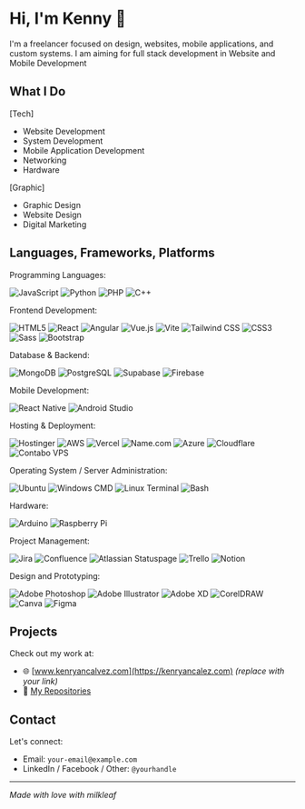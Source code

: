 # Hi, I'm Kenny 👋

I'm a freelancer focused on design, websites, mobile applications, and custom systems. I am aiming for full stack development in Website and Mobile Development

## What I Do

[Tech]
- Website Development
- System Development
- Mobile Application Development
- Networking
- Hardware

[Graphic]
- Graphic Design
- Website Design
- Digital Marketing

## Languages, Frameworks, Platforms

Programming Languages: 

![JavaScript](https://img.shields.io/badge/javascript-%23323330.svg?style=for-the-badge&logo=javascript&logoColor=%23F7DF1E) ![Python](https://img.shields.io/badge/python-3670A0?style=for-the-badge&logo=python&logoColor=ffdd54)  ![PHP](https://img.shields.io/badge/php-%23777BB4.svg?style=for-the-badge&logo=php&logoColor=white)  ![C++](https://img.shields.io/badge/C++-00599C.svg?style=for-the-badge&logo=c%2B%2B&logoColor=white)

Frontend Development:

![HTML5](https://img.shields.io/badge/html5-%23E34F26.svg?style=for-the-badge&logo=html5&logoColor=white) ![React](https://img.shields.io/badge/react-%2361DAFB.svg?style=for-the-badge&logo=react&logoColor=black) ![Angular](https://img.shields.io/badge/angular-%230F0F11.svg?style=for-the-badge&logo=angular&logoColor=white) ![Vue.js](https://img.shields.io/badge/vue.js-%2335495e.svg?style=for-the-badge&logo=vuedotjs&logoColor=%234FC08D) ![Vite](https://img.shields.io/badge/Vite-646CFF.svg?style=for-the-badge&logo=vite&logoColor=white)  ![Tailwind CSS](https://img.shields.io/badge/tailwindcss-%2338B2AC.svg?style=for-the-badge&logo=tailwind-css&logoColor=white)  ![CSS3](https://img.shields.io/badge/css3-%231572B6.svg?style=for-the-badge&logo=css3&logoColor=white) ![Sass](https://img.shields.io/badge/Sass-%23CC6699.svg?style=for-the-badge&logo=sass&logoColor=white) ![Bootstrap](https://img.shields.io/badge/bootstrap-%23563D7C.svg?style=for-the-badge&logo=bootstrap&logoColor=white)

Database & Backend:

![MongoDB](https://img.shields.io/badge/MongoDB-47A248.svg?style=for-the-badge&logo=mongodb&logoColor=white)  ![PostgreSQL](https://img.shields.io/badge/PostgreSQL-4169E1.svg?style=for-the-badge&logo=postgresql&logoColor=white)  ![Supabase](https://img.shields.io/badge/Supabase-3ECF8E.svg?style=for-the-badge&logo=supabase&logoColor=white)  ![Firebase](https://img.shields.io/badge/Firebase-FFCA28.svg?style=for-the-badge&logo=firebase&logoColor=black)


Mobile Development:

![React Native](https://img.shields.io/badge/react%20native-%2320232a.svg?style=for-the-badge&logo=react&logoColor=%2361DAFB)  ![Android Studio](https://img.shields.io/badge/Android%20Studio-3DDC84.svg?style=for-the-badge&logo=android-studio&logoColor=white)


Hosting & Deployment:

![Hostinger](https://img.shields.io/badge/Hostinger-6826D1.svg?style=for-the-badge&logo=hostinger&logoColor=white)  ![AWS](https://img.shields.io/badge/AWS-%23FF9900.svg?style=for-the-badge&logo=amazon-aws&logoColor=white)  ![Vercel](https://img.shields.io/badge/vercel-%23000000.svg?style=for-the-badge&logo=vercel&logoColor=white)  ![Name.com](https://img.shields.io/badge/Name.com-2B81F5.svg?style=for-the-badge&logo=namecheap&logoColor=white) ![Azure](https://img.shields.io/badge/azure-%230072C6.svg?style=for-the-badge&logo=microsoftazure&logoColor=white) ![Cloudflare](https://img.shields.io/badge/Cloudflare-F38020?style=for-the-badge&logo=Cloudflare&logoColor=white) ![Contabo VPS](https://img.shields.io/badge/Contabo%20VPS-1A73E8.svg?style=for-the-badge&logoColor=white)



Operating System / Server Administration:

![Ubuntu](https://img.shields.io/badge/ubuntu-%23E95420.svg?style=for-the-badge&logo=ubuntu&logoColor=white) ![Windows CMD](https://img.shields.io/badge/Windows%20CMD-000000.svg?style=for-the-badge&logo=windows&logoColor=white)  ![Linux Terminal](https://img.shields.io/badge/Linux%20Terminal-333333.svg?style=for-the-badge&logo=linux&logoColor=white)  ![Bash](https://img.shields.io/badge/bash-%23121011.svg?style=for-the-badge&logo=gnu-bash&logoColor=white)

Hardware:

![Arduino](https://img.shields.io/badge/Arduino-00979D.svg?style=for-the-badge&logo=arduino&logoColor=white)  ![Raspberry Pi](https://img.shields.io/badge/Raspberry%20Pi-C51A4A.svg?style=for-the-badge&logo=raspberry-pi&logoColor=white)


Project Management:


![Jira](https://img.shields.io/badge/Jira-0052CC.svg?style=for-the-badge&logo=jira&logoColor=white)  ![Confluence](https://img.shields.io/badge/Confluence-172B4D.svg?style=for-the-badge&logo=confluence&logoColor=white)  ![Atlassian Statuspage](https://img.shields.io/badge/Statuspage-003366.svg?style=for-the-badge&logo=atlassian&logoColor=white)  ![Trello](https://img.shields.io/badge/Trello-0052CC.svg?style=for-the-badge&logo=trello&logoColor=white)  ![Notion](https://img.shields.io/badge/Notion-000000.svg?style=for-the-badge&logo=notion&logoColor=white)


Design and Prototyping:

![Adobe Photoshop](https://img.shields.io/badge/Photoshop-31A8FF.svg?style=for-the-badge&logo=adobephotoshop&logoColor=white)  ![Adobe Illustrator](https://img.shields.io/badge/Illustrator-FF9A00.svg?style=for-the-badge&logo=adobeillustrator&logoColor=white)  ![Adobe XD](https://img.shields.io/badge/Adobe%20XD-FF61F6.svg?style=for-the-badge&logo=adobexd&logoColor=white)  ![CorelDRAW](https://img.shields.io/badge/CorelDRAW-47A942.svg?style=for-the-badge&logo=coreldraw&logoColor=white)  ![Canva](https://img.shields.io/badge/Canva-00C4CC.svg?style=for-the-badge&logo=canva&logoColor=white)  ![Figma](https://img.shields.io/badge/Figma-F24E1E.svg?style=for-the-badge&logo=figma&logoColor=white)


## Projects

Check out my work at:
- 🌐 [www.kenryancalvez.com](https://kenryancalez.com) *(replace with your link)*
- 📂 [My Repositories](https://github.com/leafykenny?tab=repositories)

## Contact

Let's connect:
- Email: `your-email@example.com`
- LinkedIn / Facebook / Other: `@yourhandle`

---

*Made with love with milkleaf*
